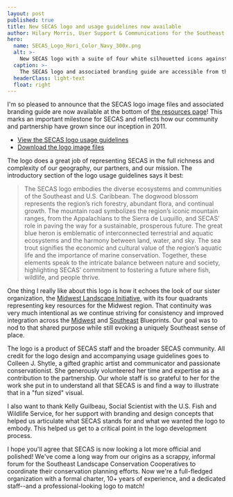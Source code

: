 ```yaml
---
layout: post
published: true
title: New SECAS logo and usage guidelines now available
author: Hilary Morris, User Support & Communications for the Southeast Blueprint
hero:
  name: SECAS_Logo_Hori_Color_Navy_300x.png
  alt: >-
    New SECAS logo with a suite of four white silhouetted icons against an orange, green, navy, and purple background - a dogwood flower, mountains with a road between them, a great blue heron, and a sea trout.
  caption: >-
    The SECAS logo and associated branding guide are accessible from the <a href="https://secassoutheast.org/resources">resources page of the SECAS website</a>.
  headerClass: light-text
  float: right
---
```

I'm so pleased to announce that the SECAS logo image files and associated branding guide are now available at the bottom of [the resources page](https://secassoutheast.org/resources)! This marks an important milestone for SECAS and reflects how our community and partnership have grown since our inception in 2011.  <!--more-->

<ul><li><a href="https://secassoutheast.org/pdf/SECAS_Logo_Usage_Guide_web.pdf">View the SECAS logo usage guidelines</a></li>
  <li><a href="https://secassoutheast.org/images/SECASLogoFiles.zip">Download the logo image files</a></li></ul>

The logo does a great job of representing SECAS in the full richness and complexity of our geography, our partners, and our mission. The introductory section of the logo usage guidelines says it best:

<blockquote>The SECAS logo embodies the diverse ecosystems and communities of the Southeast and U.S. Caribbean. The dogwood blossom represents the region’s rich forestry, abundant flora, and continual growth. The mountain road symbolizes the region’s iconic mountain ranges, from the Appalachians to the Sierra de Luquillo, and SECAS’ role in paving the way for a sustainable, prosperous future. The great blue heron is emblematic of interconnected terrestrial and aquatic ecosystems and the harmony between land, water, and sky. The sea trout signifies the economic and cultural value of the region’s aquatic life and the importance of marine conservation. Together, these elements speak to the intricate balance between nature and society, highlighting SECAS’ commitment to fostering a future where fish, wildlife, and people thrive.</blockquote>

One thing I really like about this logo is how it echoes the look of our sister organization, the [Midwest Landscape Initiative](https://www.mlimidwest.org/), with its four quadrants representing key resources for the Midwest region. That continuity was very much intentional as we continue striving for consistency and improved integration across the [Midwest](https://mcap-fws.hub.arcgis.com/pages/midwest-conservation-blueprint) and [Southeast](https://secassoutheast.org/blueprint) Blueprints. Our goal was to nod to that shared purpose while still evoking a uniquely Southeast sense of place.

The logo is a product of SECAS staff and the broader SECAS community. All credit for the logo design and accompanying usage guidelines goes to Colleen J. Shytle, a gifted graphic artist and communicator and passionate conservationist. She generously volunteered her time and expertise as a contribution to the partnership. Our whole staff is so grateful to her for the work she put in to understand all that SECAS is and find a way to illustrate that in a "fun sized" visual.

I also want to thank Kelly Guilbeau, Social Scientist with the U.S. Fish and Wildlife Service, for her support with branding and design concepts that helped us articulate what SECAS stands for and what we wanted the logo to embody. This helped us get to a critical point in the logo development process.

I hope you'll agree that SECAS is now looking a lot more official and polished! We've come a long way from our origins as a scrappy, informal forum for the Southeast Landscape Conservation Cooperatives to coordinate their conservation planning efforts. Now we're a full-fledged organization with a formal charter, 10+ years of experience, and a dedicated staff--and a professional-looking logo to match!
